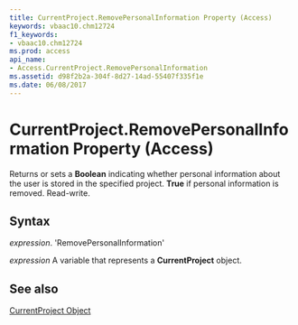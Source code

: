 ```yaml
---
title: CurrentProject.RemovePersonalInformation Property (Access)
keywords: vbaac10.chm12724
f1_keywords:
- vbaac10.chm12724
ms.prod: access
api_name:
- Access.CurrentProject.RemovePersonalInformation
ms.assetid: d98f2b2a-304f-8d27-14ad-55407f335f1e
ms.date: 06/08/2017
---
```



# CurrentProject.RemovePersonalInformation Property (Access)

Returns or sets a  **Boolean** indicating whether personal information about the user is stored in the specified project. **True** if personal information is removed. Read-write.


## Syntax

 _expression_. 'RemovePersonalInformation'

 _expression_ A variable that represents a **CurrentProject** object.


## See also


[CurrentProject Object](Access.CurrentProject.md)

